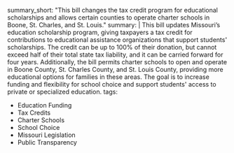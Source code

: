 summary_short: "This bill changes the tax credit program for educational scholarships and allows certain counties to operate charter schools in Boone, St. Charles, and St. Louis."
summary: |
  This bill updates Missouri’s education scholarship program, giving taxpayers a tax credit for contributions to educational assistance organizations that support students' scholarships. The credit can be up to 100% of their donation, but cannot exceed half of their total state tax liability, and it can be carried forward for four years. Additionally, the bill permits charter schools to open and operate in Boone County, St. Charles County, and St. Louis County, providing more educational options for families in these areas. The goal is to increase funding and flexibility for school choice and support students' access to private or specialized education.
tags:
  - Education Funding
  - Tax Credits
  - Charter Schools
  - School Choice
  - Missouri Legislation
  - Public Transparency
